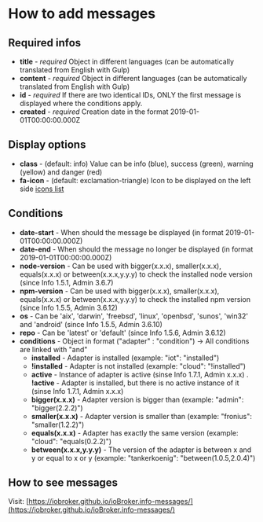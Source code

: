 # How to add messages

## Required infos
- **title** - *required* Object in different languages (can be automatically translated from English with Gulp)
- **content** - *required* Object in different languages (can be automatically translated from English with Gulp)
- **id** - *required* If there are two identical IDs, ONLY the first message is displayed where the conditions apply.
- **created** - *required* Creation date in the format 2019-01-01T00:00:00.000Z

## Display options
- **class** - (default: info) Value can be info (blue), success (green), warning (yellow) and danger (red)
- **fa-icon** - (default: exclamation-triangle) Icon to be displayed on the left side [icons list](https://fontawesome.com/v4.7.0/icons/)

## Conditions
- **date-start** - When should the message be displayed (in format 2019-01-01T00:00:00.000Z)
- **date-end** - When should the message no longer be displayed (in format 2019-01-01T00:00:00.000Z)
- **node-version** - Can be used with bigger(x.x.x), smaller(x.x.x), equals(x.x.x) or between(x.x.x,y.y.y) to check the installed node version (since Info 1.5.1, Admin 3.6.7)
- **npm-version** - Can be used with bigger(x.x.x), smaller(x.x.x), equals(x.x.x) or between(x.x.x,y.y.y) to check the installed npm version (since Info 1.5.5, Admin 3.6.12)
- **os** - Can be 'aix', 'darwin', 'freebsd', 'linux', 'openbsd', 'sunos', 'win32' and 'android' (since Info 1.5.5, Admin 3.6.10)
- **repo** - Can be 'latest' or 'default' (since Info 1.5.6, Admin 3.6.12)
- **conditions** - Object in format ("adapter" : "condition") -> All conditions are linked with "and"
  - **installed** - Adapter is installed (example: "iot": "installed")
  - **!installed** - Adapter is not installed  (example: "cloud": "!installed")
  - **active** - Instance of adapter is active (sinse Info 1.7.1, Admin x.x.x)
  . **!active** - Adapter is installed, but there is no active instance of it (sinse Info 1.7.1, Admin x.x.x)
  - **bigger(x.x.x)** - Adapter version is bigger than (example: "admin": "bigger(2.2.2)")
  - **smaller(x.x.x)** - Adapter version is smaller than (example: "fronius": "smaller(1.2.2)")
  - **equals(x.x.x)** - Adapter has exactly the same version (example: "cloud": "equals(0.2.2)")
  - **between(x.x.x,y.y.y)** - The version of the adapter is between x and y or equal to x or y (example: "tankerkoenig": "between(1.0.5,2.0.4)")

## How to see messages

Visit: [https://iobroker.github.io/ioBroker.info-messages/](https://iobroker.github.io/ioBroker.info-messages/)
